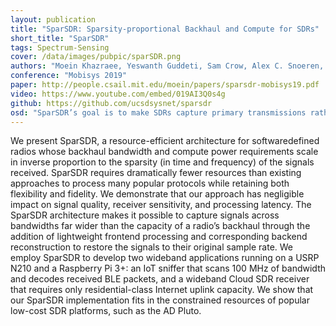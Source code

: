 ```yaml
---
layout: publication
title: "SparSDR: Sparsity-proportional Backhaul and Compute for SDRs"
short_title: "SparSDR"
tags: Spectrum-Sensing
cover: /data/images/pubpic/sparSDR.png
authors: "Moein Khazraee, Yeswanth Guddeti, Sam Crow, Alex C. Snoeren,	Kirill Levchenko, Dinesh Bharadia, Aaron Schulman"
conference: "Mobisys 2019"
paper: http://people.csail.mit.edu/moein/papers/sparsdr-mobisys19.pdf
video: https://www.youtube.com/embed/019AI3Q0s4g
github: https://github.com/ucsdsysnet/sparsdr
osd: "SparSDR’s goal is to make SDRs capture primary transmissions rather than entire channels. While a Full-capture SDR always backhauls data at a fixed rate, SparSDR takes advantage of frequency-time signal sparsity to scale the backhaul rate linearly with the actual occupancy of the channels observed. This allows SparSDR to backhaul more than 100 MHz of bandwidth over a backhaul where a Full-capture SDR could do less than 25 MHz."
---
```


We present SparSDR, a resource-efficient architecture for softwaredefined radios whose backhaul bandwidth and compute power requirements scale in inverse proportion to the sparsity (in time and frequency) of the signals received. SparSDR requires dramatically fewer resources than existing approaches to process many popular protocols while retaining both flexibility and fidelity. We demonstrate that our approach has negligible impact on signal quality, receiver sensitivity, and processing latency. The SparSDR architecture makes it possible to capture signals across bandwidths far wider than the capacity of a radio’s backhaul through the addition of lightweight frontend processing and corresponding backend reconstruction to restore the signals to their original sample rate. We employ SparSDR to develop two wideband applications running on a USRP N210 and a Raspberry Pi 3+: an IoT sniffer that scans 100 MHz of bandwidth and decodes received BLE packets, and a wideband Cloud SDR receiver that requires only residential-class Internet uplink capacity. We show that our SparSDR implementation fits in the constrained resources of popular low-cost SDR platforms, such as the AD Pluto.